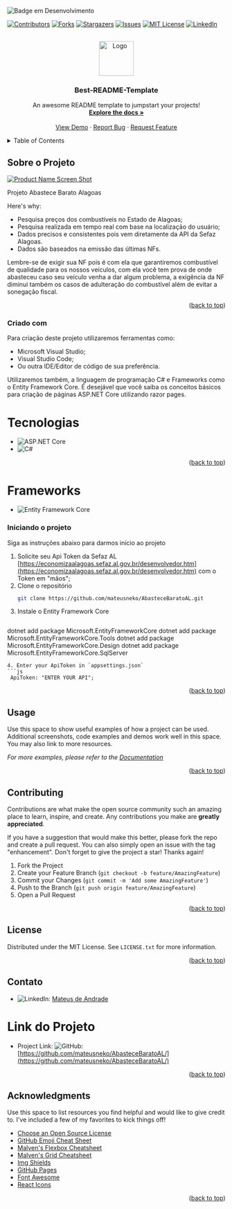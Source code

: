  ![Badge em Desenvolvimento](http://img.shields.io/static/v1?label=STATUS&message=EM%20DESENVOLVIMENTO&color=GREEN&style=for-the-badge)
 <!-- Improved compatibility of back to top link: See: https://github.com/othneildrew/Best-README-Template/pull/73 -->
<a id="readme-top"></a>


[![Contributors][contributors-shield]][contributors-url]
[![Forks][forks-shield]][forks-url]
[![Stargazers][stars-shield]][stars-url]
[![Issues][issues-shield]][issues-url]
[![MIT License][license-shield]][license-url]
[![LinkedIn][linkedin-shield]][linkedin-url]



<!-- PROJECT LOGO -->
<br />
<div align="center">
  <a href="https://github.com/othneildrew/Best-README-Template">
    <img src="images/logo.png" alt="Logo" width="80" height="80">
  </a>

  <h3 align="center">Best-README-Template</h3>

  <p align="center">
    An awesome README template to jumpstart your projects!
    <br />
    <a href="https://github.com/othneildrew/Best-README-Template"><strong>Explore the docs »</strong></a>
    <br />
    <br />
    <a href="https://github.com/othneildrew/Best-README-Template">View Demo</a>
    ·
    <a href="https://github.com/othneildrew/Best-README-Template/issues/new?labels=bug&template=bug-report---.md">Report Bug</a>
    ·
    <a href="https://github.com/othneildrew/Best-README-Template/issues/new?labels=enhancement&template=feature-request---.md">Request Feature</a>
  </p>
</div>



<!-- TABLE OF CONTENTS -->
<details>
  <summary>Table of Contents</summary>
  <ol>
    <li>
      <a href="#about-the-project">About The Project</a>
      <ul>
        <li><a href="#built-with">Built With</a></li>
      </ul>
    </li>
    <li>
      <a href="#getting-started">Getting Started</a>
      <ul>
        <li><a href="#prerequisites">Prerequisites</a></li>
        <li><a href="#installation">Installation</a></li>
      </ul>
    </li>
    <li><a href="#usage">Usage</a></li>
    <li><a href="#roadmap">Roadmap</a></li>
    <li><a href="#contributing">Contributing</a></li>
    <li><a href="#license">License</a></li>
    <li><a href="#contact">Contact</a></li>
    <li><a href="#acknowledgments">Acknowledgments</a></li>
  </ol>
</details>



<!-- ABOUT THE PROJECT -->
## Sobre o Projeto

[![Product Name Screen Shot][product-screenshot]](https://example.com)

Projeto Abastece Barato Alagoas

Here's why:
* Pesquisa preços dos combustíveis no Estado de Alagoas;
* Pesquisa realizada em tempo real com base na localização do usuário;
* Dados precisos e consistentes pois vem diretamente da API da Sefaz Alagoas.
* Dados são baseados na emissão das últimas NFs.

Lembre-se de exigir sua NF pois é com ela que garantiremos combustível de qualidade para os nossos veículos, com ela você tem prova de onde abasteceu caso seu veículo venha a dar algum problema, a exigência da NF diminui também os casos de adulteração do combustível além de evitar a sonegação fiscal.



<p align="right">(<a href="#readme-top">back to top</a>)</p>



### Criado com

Para criação deste projeto utilizaremos ferramentas como:
* Microsoft Visual Studio;
* Visual Studio Code;
* Ou outra IDE/Editor de código de sua preferência.

Utilizaremos também, a linguagem de programação C# e Frameworks como o Entity Framework Core. É desejável que você saiba os conceitos básicos para criação de páginas ASP.NET Core utilizando razor pages.

# Tecnologias

* ![ASP.NET Core](https://img.shields.io/badge/ASP.NET%20Core-5C2D91?style=for-the-badge&logo=dot-net&logoColor=white)
* ![C#](https://img.shields.io/badge/C%23-239120?style=for-the-badge&logo=c-sharp&logoColor=white)


<p align="right">(<a href="#readme-top">back to top</a>)</p>

# Frameworks
* ![Entity Framework Core](https://img.shields.io/badge/Entity%20Framework%20Core-512BD4?style=for-the-badge&logo=dot-net&logoColor=white)

### Iniciando o projeto

Siga as instruções abaixo para darmos início ao projeto

1. Solicite seu Api Token da Sefaz AL [https://economizaalagoas.sefaz.al.gov.br/desenvolvedor.htm](https://economizaalagoas.sefaz.al.gov.br/desenvolvedor.htm) com o Token em "mãos";
2. Clone o repositório
   ```sh
   git clone https://github.com/mateusneko/AbasteceBaratoAL.git
   ```
3. Instale o Entity Framework Core
   ```sh
dotnet add package Microsoft.EntityFrameworkCore
dotnet add package Microsoft.EntityFrameworkCore.Tools
dotnet add package Microsoft.EntityFrameworkCore.Design
dotnet add package Microsoft.EntityFrameworkCore.SqlServer
   ```
4. Enter your ApiToken in `appsettings.json`
   ```js
    ApiToken: "ENTER YOUR API";
   ```

<p align="right">(<a href="#readme-top">back to top</a>)</p>



<!-- USAGE EXAMPLES -->
## Usage

Use this space to show useful examples of how a project can be used. Additional screenshots, code examples and demos work well in this space. You may also link to more resources.

_For more examples, please refer to the [Documentation](https://example.com)_

<p align="right">(<a href="#readme-top">back to top</a>)</p>


<!-- CONTRIBUTING -->
## Contributing

Contributions are what make the open source community such an amazing place to learn, inspire, and create. Any contributions you make are **greatly appreciated**.

If you have a suggestion that would make this better, please fork the repo and create a pull request. You can also simply open an issue with the tag "enhancement".
Don't forget to give the project a star! Thanks again!

1. Fork the Project
2. Create your Feature Branch (`git checkout -b feature/AmazingFeature`)
3. Commit your Changes (`git commit -m 'Add some AmazingFeature'`)
4. Push to the Branch (`git push origin feature/AmazingFeature`)
5. Open a Pull Request

<p align="right">(<a href="#readme-top">back to top</a>)</p>



<!-- LICENSE -->
## License

Distributed under the MIT License. See `LICENSE.txt` for more information.

<p align="right">(<a href="#readme-top">back to top</a>)</p>



<!-- CONTACT -->
## Contato

* ![LinkedIn](https://img.shields.io/badge/LinkedIn-0077B5?style=for-the-badge&logo=linkedin&logoColor=white): [Mateus de Andrade](https://www.linkedin.com/in/mateus-deandrade/)


# Link do Projeto


* Project Link:  ![GitHub](https://img.shields.io/badge/GitHub-100000?style=for-the-badge&logo=github&logoColor=white): [https://github.com/mateusneko/AbasteceBaratoAL/](https://github.com/mateusneko/AbasteceBaratoAL/)

<p align="right">(<a href="#readme-top">back to top</a>)</p>



<!-- ACKNOWLEDGMENTS -->
## Acknowledgments

Use this space to list resources you find helpful and would like to give credit to. I've included a few of my favorites to kick things off!

* [Choose an Open Source License](https://choosealicense.com)
* [GitHub Emoji Cheat Sheet](https://www.webpagefx.com/tools/emoji-cheat-sheet)
* [Malven's Flexbox Cheatsheet](https://flexbox.malven.co/)
* [Malven's Grid Cheatsheet](https://grid.malven.co/)
* [Img Shields](https://shields.io)
* [GitHub Pages](https://pages.github.com)
* [Font Awesome](https://fontawesome.com)
* [React Icons](https://react-icons.github.io/react-icons/search)

<p align="right">(<a href="#readme-top">back to top</a>)</p>



<!-- MARKDOWN LINKS & IMAGES -->
<!-- https://www.markdownguide.org/basic-syntax/#reference-style-links -->
[contributors-shield]: https://img.shields.io/github/contributors/othneildrew/Best-README-Template.svg?style=for-the-badge
[contributors-url]: https://github.com/othneildrew/Best-README-Template/graphs/contributors
[forks-shield]: https://img.shields.io/github/forks/othneildrew/Best-README-Template.svg?style=for-the-badge
[forks-url]: https://github.com/othneildrew/Best-README-Template/network/members
[stars-shield]: https://img.shields.io/github/stars/othneildrew/Best-README-Template.svg?style=for-the-badge
[stars-url]: https://github.com/othneildrew/Best-README-Template/stargazers
[issues-shield]: https://img.shields.io/github/issues/othneildrew/Best-README-Template.svg?style=for-the-badge
[issues-url]: https://github.com/othneildrew/Best-README-Template/issues
[license-shield]: https://img.shields.io/github/license/othneildrew/Best-README-Template.svg?style=for-the-badge
[license-url]: https://github.com/othneildrew/Best-README-Template/blob/master/LICENSE.txt
[linkedin-shield]: https://img.shields.io/badge/-LinkedIn-black.svg?style=for-the-badge&logo=linkedin&colorB=555
[linkedin-url]: https://linkedin.com/in/othneildrew
[product-screenshot]: images/screenshot.png
[Next.js]: https://img.shields.io/badge/next.js-000000?style=for-the-badge&logo=nextdotjs&logoColor=white
[Next-url]: https://nextjs.org/
[React.js]: https://img.shields.io/badge/React-20232A?style=for-the-badge&logo=react&logoColor=61DAFB
[React-url]: https://reactjs.org/
[Vue.js]: https://img.shields.io/badge/Vue.js-35495E?style=for-the-badge&logo=vuedotjs&logoColor=4FC08D
[Vue-url]: https://vuejs.org/
[Angular.io]: https://img.shields.io/badge/Angular-DD0031?style=for-the-badge&logo=angular&logoColor=white
[Angular-url]: https://angular.io/
[Svelte.dev]: https://img.shields.io/badge/Svelte-4A4A55?style=for-the-badge&logo=svelte&logoColor=FF3E00
[Svelte-url]: https://svelte.dev/
[Laravel.com]: https://img.shields.io/badge/Laravel-FF2D20?style=for-the-badge&logo=laravel&logoColor=white
[Laravel-url]: https://laravel.com
[Bootstrap.com]: https://img.shields.io/badge/Bootstrap-563D7C?style=for-the-badge&logo=bootstrap&logoColor=white
[Bootstrap-url]: https://getbootstrap.com
[JQuery.com]: https://img.shields.io/badge/jQuery-0769AD?style=for-the-badge&logo=jquery&logoColor=white
[JQuery-url]: https://jquery.com 
